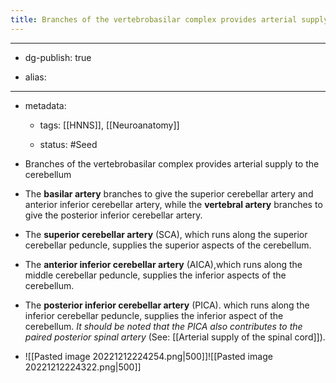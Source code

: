 ```yaml
---
title: Branches of the vertebrobasilar complex provides arterial supply to the cerebellum
---
```


- --

- dg-publish: true

- alias:

- --

- metadata:
	 - tags: [[HNNS]], [[Neuroanatomy]]

	 - status: #Seed 

- Branches of the vertebrobasilar complex provides arterial supply to the cerebellum

- The **basilar artery** branches to give the superior cerebellar artery and anterior inferior cerebellar artery, while the **vertebral artery** branches to give the posterior inferior cerebellar artery.

- The **superior cerebellar artery** (SCA), which runs along the superior cerebellar peduncle, supplies the superior aspects of the cerebellum.

- The **anterior inferior cerebellar artery** (AICA),which runs along the middle cerebellar peduncle, supplies the inferior aspects of the cerebellum.

- The **posterior inferior cerebellar artery** (PICA). which runs along the inferior cerebellar peduncle, supplies the inferior aspect of the cerebellum. *It should be noted that the PICA also contributes to the paired posterior spinal artery* (See: [[Arterial supply of the spinal cord]]).

- ![[Pasted image 20221212224254.png|500]]![[Pasted image 20221212224322.png|500]]
